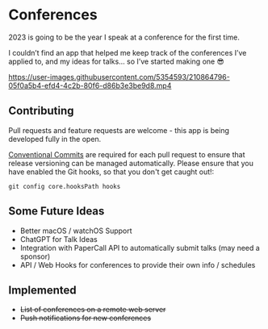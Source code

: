 # Conferences

2023 is going to be the year I speak at a conference for the first time. 

I couldn’t find an app that helped me keep track of the conferences I’ve applied to, and my ideas for talks… so I’ve started making one 😎

https://user-images.githubusercontent.com/5354593/210864796-05f0a5b4-efd4-4c2b-80f6-d86b3e3be9d8.mp4

## Contributing

Pull requests and feature requests are welcome - this app is being developed fully in the open.

[Conventional Commits](https://www.conventionalcommits.org/en/v1.0.0/) are required for each pull request to ensure that release versioning can be managed automatically.
Please ensure that you have enabled the Git hooks, so that you don't get caught out!:
```
git config core.hooksPath hooks
```

## Some Future Ideas
* Better macOS / watchOS Support
* ChatGPT for Talk Ideas
* Integration with PaperCall API to automatically submit talks (may need a sponsor)
* API / Web Hooks for conferences to provide their own info / schedules

## Implemented
* ~~List of conferences on a remote web server~~
* ~~Push notifications for new conferences~~
